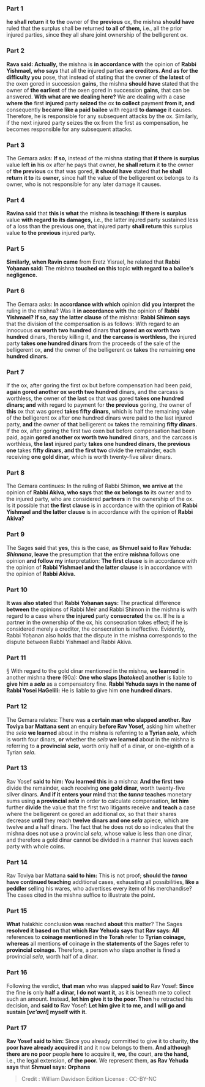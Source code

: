 
### Part 1
<b>he shall return</b> it <b>to the</b> owner of the <b>previous</b> ox, the mishna <b>should have</b> ruled that the surplus shall be returned <b>to all of them,</b> i.e., all the prior injured parties, since they all share joint ownership of the belligerent ox.

### Part 2
<b>Rava said: Actually,</b> the mishna is <b>in accordance with</b> the opinion of <b>Rabbi Yishmael, who says</b> that all the injured parties <b>are creditors. And as for the difficulty you</b> pose, that instead of stating that the owner of <b>the latest</b> of the oxen gored in succession <b>gains,</b> the mishna <b>should have</b> stated that the owner of <b>the earliest</b> of the oxen gored in succession <b>gains,</b> that can be answered. <b>With what are we dealing here?</b> We are dealing with a case <b>where the</b> first <b>injured</b> party <b>seized</b> the ox <b>to collect</b> payment <b>from it, and</b> consequently <b>became like a paid bailee</b> with regard <b>to damage</b> it causes. Therefore, he is responsible for any subsequent attacks by the ox. Similarly, if the next injured party seizes the ox from the first as compensation, he becomes responsible for any subsequent attacks.

### Part 3
The Gemara asks: <b>If so,</b> instead of the mishna stating that <b>if there is surplus</b> value left <b>in</b> his ox after he pays that owner, <b>he shall return</b> it <b>to</b> the owner of <b>the previous</b> ox that was gored, <b>it should have</b> stated that <b>he shall return it to</b> its <b>owner,</b> since half the value of the belligerent ox belongs to its owner, who is not responsible for any later damage it causes.

### Part 4
<b>Ravina said</b> that <b>this is what</b> the mishna <b>is teaching: If there is surplus</b> value <b>with regard to its damages,</b> i.e., the latter injured party sustained less of a loss than the previous one, that injured party <b>shall return</b> this surplus value <b>to the previous</b> injured party.

### Part 5
<b>Similarly, when Ravin came</b> from Eretz Yisrael, he related that <b>Rabbi Yoḥanan said:</b> The mishna <b>touched on this</b> topic <b>with regard to a bailee’s negligence.</b>

### Part 6
The Gemara asks: <b>In accordance with which</b> opinion <b>did you interpret</b> the ruling in the mishna? Was it <b>in accordance with</b> the opinion of <b>Rabbi Yishmael? If so, say the latter clause</b> of the mishna: <b>Rabbi Shimon says</b> that the division of the compensation is as follows: With regard to an innocuous <b>ox worth two hundred</b> dinars <b>that gored an ox worth two hundred</b> dinars, thereby killing it, <b>and the carcass is worthless,</b> the injured party <b>takes one hundred dinars</b> from the proceeds of the sale of the belligerent ox, <b>and</b> the owner of the belligerent ox <b>takes</b> the remaining <b>one hundred dinars.</b>

### Part 7
If the ox, after goring the first ox but before compensation had been paid, <b>again gored another ox worth two hundred</b> dinars, and the carcass is worthless, the owner of <b>the last</b> ox that was gored <b>takes one hundred dinars; and</b> with regard to payment for <b>the previous</b> goring, the owner of <b>this</b> ox that was gored <b>takes fifty dinars,</b> which is half the remaining value of the belligerent ox after one hundred dinars were paid to the last injured party, <b>and</b> the owner of <b>that</b> belligerent ox <b>takes</b> the remaining <b>fifty dinars.</b> If the ox, after goring the first two oxen but before compensation had been paid, again <b>gored another ox worth two hundred</b> dinars, and the carcass is worthless, <b>the last</b> injured party <b>takes one hundred dinars, the previous one</b> takes <b>fifty dinars, and the first two</b> divide the remainder, each receiving <b>one gold dinar,</b> which is worth twenty-five silver dinars.

### Part 8
The Gemara continues: In the ruling of Rabbi Shimon, <b>we arrive at</b> the opinion of <b>Rabbi Akiva, who says</b> that <b>the ox belongs to</b> its owner and to the injured party, who are considered <b>partners</b> in the ownership of the ox. Is it possible that <b>the first clause</b> is in accordance with the opinion of <b>Rabbi Yishmael and the latter clause</b> is in accordance with the opinion of <b>Rabbi Akiva?</b>

### Part 9
The Sages <b>said</b> that <b>yes,</b> this is the case, <b>as Shmuel said to Rav Yehuda: <i>Shinnana</i>, leave</b> the presumption that <b>the</b> entire <b>mishna</b> follows one opinion <b>and follow my</b> interpretation: <b>The first clause</b> is in accordance with the opinion of <b>Rabbi Yishmael and the latter clause</b> is in accordance with the opinion of <b>Rabbi Akiva.</b>

### Part 10
<b>It was also stated</b> that <b>Rabbi Yoḥanan says:</b> The practical difference <b>between</b> the opinions of Rabbi Meir and Rabbi Shimon in the mishna is with regard to a case where <b>the injured</b> party <b>consecrated</b> the ox. If he is a partner in the ownership of the ox, his consecration takes effect; if he is considered merely a creditor, the consecration is ineffective. Evidently, Rabbi Yoḥanan also holds that the dispute in the mishna corresponds to the dispute between Rabbi Yishmael and Rabbi Akiva.

### Part 11
§ With regard to the gold dinar mentioned in the mishna, <b>we learned</b> in another mishna <b>there</b> (90a): <b>One who slaps [<i>hatokea</i>] another</b> is liable to <b>give him a <i>sela</i></b> as a compensatory fine. <b>Rabbi Yehuda says in the name of Rabbi Yosei HaGelili:</b> He is liable to give him <b>one hundred dinars.</b>

### Part 12
The Gemara relates: There was <b>a certain man who slapped another. Rav Toviya bar Mattana sent</b> an enquiry <b>before Rav Yosef,</b> asking him whether the <i>sela</i> <b>we learned</b> about in the mishna is referring to <b>a Tyrian <i>sela</i>,</b> which is worth four dinars, <b>or</b> whether the <i>sela</i> <b>we learned</b> about in the mishna is referring to <b>a provincial <i>sela</i>,</b> worth only half of a dinar, or one-eighth of a Tyrian <i>sela</i>.

### Part 13
Rav Yosef <b>said to him: You learned this</b> in a mishna: <b>And the first two</b> divide the remainder, each receiving <b>one gold dinar,</b> worth twenty-five silver dinars. <b>And if it enters your mind</b> that <b>the <i>tanna</i> teaches</b> monetary sums using <b>a provincial <i>sela</i></b> in order to calculate compensation, <b>let him</b> further <b>divide</b> the value that the first two litigants receive <b>and teach</b> a case where the belligerent ox gored an additional ox, so that their shares decrease <b>until</b> they reach <b>twelve dinars and one <i>sela</i></b> apiece, which are twelve and a half dinars. The fact that he does not do so indicates that the mishna does not use a provincial <i>sela</i>, whose value is less than one dinar, and therefore a gold dinar cannot be divided in a manner that leaves each party with whole coins.

### Part 14
Rav Toviya bar Mattana <b>said to him:</b> This is not proof; <b>should the <i>tanna</i> have continued teaching</b> additional cases, exhausting all possibilities, <b>like a peddler</b> selling his wares, who advertises every item of his merchandise? The cases cited in the mishna suffice to illustrate the point.

### Part 15
<b>What</b> halakhic conclusion <b>was</b> reached <b>about</b> this matter? The Sages <b>resolved it based on</b> that <b>which Rav Yehuda says</b> that <b>Rav says: All</b> references to <b>coinage mentioned in the Torah</b> refer to <b>Tyrian coinage, whereas</b> all mentions <b>of</b> coinage in the <b>statements of</b> the Sages refer to <b>provincial coinage.</b> Therefore, a person who slaps another is fined a provincial <i>sela</i>, worth half of a dinar.

### Part 16
Following the verdict, <b>that man</b> who was slapped <b>said to</b> Rav Yosef: <b>Since</b> the fine <b>is</b> only <b>half a dinar, I do not want it,</b> as it is beneath me to collect such an amount. Instead, <b>let him give it to the poor. Then</b> he retracted his decision, and <b>said to</b> Rav Yosef: <b>Let him give it to me, and I will go and sustain [<i>ve’avri</i>] myself with it.</b>

### Part 17
<b>Rav Yosef said to him:</b> Since you already committed to give it to charity, <b>the poor have already acquired it</b> and it now belongs to them. <b>And although there are no poor</b> people <b>here</b> to acquire it, <b>we,</b> the court, <b>are the hand,</b> i.e., the legal extension, <b>of the poor.</b> We represent them, <b>as Rav Yehuda says</b> that <b>Shmuel says: Orphans</b>

>Credit : William Davidson Edition
>License : CC-BY-NC